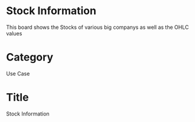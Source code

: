 # Stock Information 
This board shows the Stocks of various big companys as well as the OHLC values 

# Category
Use Case

# Title 
Stock Information 
